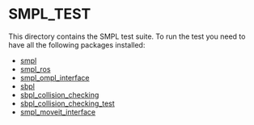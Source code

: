 # SMPL_TEST

This directory contains the SMPL test suite. 
To run the test you need to have all the following packages installed:
- [smpl]()
- [smpl_ros]()
- [smpl_ompl_interface]()
- [sbpl]()
- [sbpl_collision_checking]()
- [sbpl_collision_checking_test]()
- [smpl_moveit_interface]()
